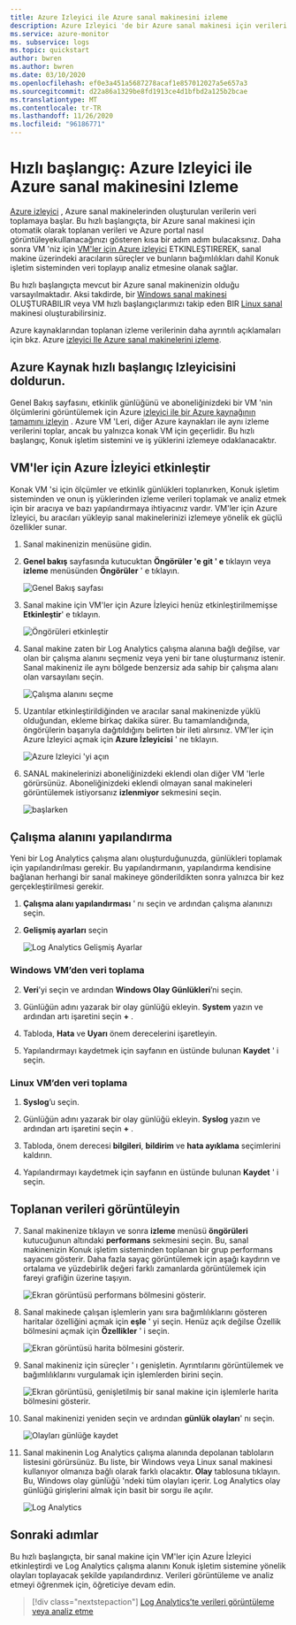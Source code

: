 ```yaml
---
title: Azure Izleyici ile Azure sanal makinesini izleme
description: Azure Izleyici 'de bir Azure sanal makinesi için verileri nasıl toplayacağınızı ve analiz edeceğinizi öğrenin.
ms.service: azure-monitor
ms. subservice: logs
ms.topic: quickstart
author: bwren
ms.author: bwren
ms.date: 03/10/2020
ms.openlocfilehash: ef0e3a451a5687278acaf1e857012027a5e657a3
ms.sourcegitcommit: d22a86a1329be8fd1913ce4d1bfbd2a125b2bcae
ms.translationtype: MT
ms.contentlocale: tr-TR
ms.lasthandoff: 11/26/2020
ms.locfileid: "96186771"
---
```

# <a name="quickstart-monitor-an-azure-virtual-machine-with-azure-monitor"></a>Hızlı başlangıç: Azure Izleyici ile Azure sanal makinesini Izleme
[Azure izleyici](../overview.md) , Azure sanal makinelerinden oluşturulan verilerin veri toplamaya başlar. Bu hızlı başlangıçta, bir Azure sanal makinesi için otomatik olarak toplanan verileri ve Azure portal nasıl görüntüleyekullanacağınızı gösteren kısa bir adım adım bulacaksınız. Daha sonra VM 'niz için [VM'ler için Azure izleyici](../insights/vminsights-overview.md) ETKINLEŞTIREREK, sanal makine üzerindeki aracıların süreçler ve bunların bağımlılıkları dahil Konuk işletim sisteminden veri toplayıp analiz etmesine olanak sağlar.

Bu hızlı başlangıçta mevcut bir Azure sanal makinenizin olduğu varsayılmaktadır. Aksi takdirde, bir [Windows sanal makinesi](../../virtual-machines/windows/quick-create-portal.md) OLUŞTURABILIR veya VM hızlı başlangıçlarımızı takip eden BIR [Linux sanal](../../virtual-machines/linux/quick-create-cli.md) makinesi oluşturabilirsiniz.

Azure kaynaklarından toplanan izleme verilerinin daha ayrıntılı açıklamaları için bkz. Azure [izleyici Ile Azure sanal makinelerini izleme](../insights/monitor-vm-azure.md).


## <a name="complete-the-monitor-an-azure-resource-quickstart"></a>Azure Kaynak hızlı başlangıç Izleyicisini doldurun.
Genel Bakış sayfasını, etkinlik günlüğünü ve aboneliğinizdeki bir VM 'nin ölçümlerini görüntülemek için Azure [izleyici ile bir Azure kaynağının tamamını izleyin](quick-monitor-azure-resource.md) . Azure VM 'Leri, diğer Azure kaynakları ile aynı izleme verilerini toplar, ancak bu yalnızca konak VM için geçerlidir. Bu hızlı başlangıç, Konuk işletim sistemini ve iş yüklerini izlemeye odaklanacaktır.


## <a name="enable-azure-monitor-for-vms"></a>VM'ler için Azure İzleyici etkinleştir
Konak VM 'si için ölçümler ve etkinlik günlükleri toplanırken, Konuk işletim sisteminden ve onun iş yüklerinden izleme verileri toplamak ve analiz etmek için bir aracıya ve bazı yapılandırmaya ihtiyacınız vardır. VM'ler için Azure İzleyici, bu aracıları yükleyip sanal makinelerinizi izlemeye yönelik ek güçlü özellikler sunar.

1. Sanal makinenizin menüsüne gidin.
2. **Genel bakış** sayfasında kutucuktan **Öngörüler 'e git ' e** tıklayın veya **izleme** menüsünden **Öngörüler** ' e tıklayın.

    ![Genel Bakış sayfası](media/quick-monitor-azure-vm/overview-insights.png)

3. Sanal makine için VM'ler için Azure İzleyici henüz etkinleştirilmemişse **Etkinleştir**' e tıklayın. 

    ![Öngörüleri etkinleştir](media/quick-monitor-azure-vm/enable-insights.png)

4. Sanal makine zaten bir Log Analytics çalışma alanına bağlı değilse, var olan bir çalışma alanını seçmeniz veya yeni bir tane oluşturmanız istenir. Sanal makineniz ile aynı bölgede benzersiz ada sahip bir çalışma alanı olan varsayılanı seçin.

    ![Çalışma alanını seçme](media/quick-monitor-azure-vm/select-workspace.png)

5. Uzantılar etkinleştirildiğinden ve aracılar sanal makinenizde yüklü olduğundan, ekleme birkaç dakika sürer. Bu tamamlandığında, öngörülerin başarıyla dağıtıldığını belirten bir ileti alırsınız. VM'ler için Azure İzleyici açmak için **Azure İzleyicisi** ' ne tıklayın.

    ![Azure Izleyici 'yi açın](media/quick-monitor-azure-vm/azure-monitor.png)

6. SANAL makinelerinizi aboneliğinizdeki eklendi olan diğer VM 'lerle görürsünüz. Aboneliğinizdeki eklendi olmayan sanal makineleri görüntülemek istiyorsanız **izlenmiyor** sekmesini seçin.

    ![başlarken](media/quick-monitor-azure-vm/get-started.png)


## <a name="configure-workspace"></a>Çalışma alanını yapılandırma
Yeni bir Log Analytics çalışma alanı oluşturduğunuzda, günlükleri toplamak için yapılandırılması gerekir. Bu yapılandırmanın, yapılandırma kendisine bağlanan herhangi bir sanal makineye gönderildikten sonra yalnızca bir kez gerçekleştirilmesi gerekir.

1. **Çalışma alanı yapılandırması** ' nı seçin ve ardından çalışma alanınızı seçin.

2. **Gelişmiş ayarları** seçin

    ![Log Analytics Gelişmiş Ayarlar](media/quick-collect-azurevm/log-analytics-advanced-settings-azure-portal.png)

### <a name="data-collection-from-windows-vm"></a>Windows VM’den veri toplama


2. **Veri**’yi seçin ve ardından **Windows Olay Günlükleri**’ni seçin.

3. Günlüğün adını yazarak bir olay günlüğü ekleyin.  **System** yazın ve ardından artı işaretini seçin **+** .

4. Tabloda, **Hata** ve **Uyarı** önem derecelerini işaretleyin.

5. Yapılandırmayı kaydetmek için sayfanın en üstünde bulunan **Kaydet** ' i seçin.

### <a name="data-collection-from-linux-vm"></a>Linux VM’den veri toplama

1. **Syslog**’u seçin.  

2. Günlüğün adını yazarak bir olay günlüğü ekleyin.  **Syslog** yazın ve ardından artı işaretini seçin **+** .  

3. Tabloda, önem derecesi **bilgileri**, **bildirim** ve **hata ayıklama** seçimlerini kaldırın. 

4. Yapılandırmayı kaydetmek için sayfanın en üstünde bulunan **Kaydet** ' i seçin.

## <a name="view-data-collected"></a>Toplanan verileri görüntüleyin

7. Sanal makinenize tıklayın ve sonra **izleme** menüsü **öngörüleri** kutucuğunun altındaki **performans** sekmesini seçin. Bu, sanal makinenizin Konuk işletim sisteminden toplanan bir grup performans sayacını gösterir. Daha fazla sayaç görüntülemek için aşağı kaydırın ve ortalama ve yüzdebirlik değeri farklı zamanlarda görüntülemek için fareyi grafiğin üzerine taşıyın.

    ![Ekran görüntüsü performans bölmesini gösterir.](media/quick-monitor-azure-vm/performance.png)

9. Sanal makinede çalışan işlemlerin yanı sıra bağımlılıklarını gösteren haritalar özelliğini açmak için **eşle** ' yi seçin. Henüz açık değilse Özellik bölmesini açmak için **Özellikler** ' i seçin.

    ![Ekran görüntüsü harita bölmesini gösterir.](media/quick-monitor-azure-vm/map.png)

11. Sanal makineniz için süreçler ' ı genişletin. Ayrıntılarını görüntülemek ve bağımlılıklarını vurgulamak için işlemlerden birini seçin.

    ![Ekran görüntüsü, genişletilmiş bir sanal makine için işlemlerle harita bölmesini gösterir.](media/quick-monitor-azure-vm/processes.png)

12. Sanal makinenizi yeniden seçin ve ardından **günlük olayları**' nı seçin. 

    ![Olayları günlüğe kaydet](media/quick-monitor-azure-vm/log-events.png)

13. Sanal makinenin Log Analytics çalışma alanında depolanan tabloların listesini görürsünüz. Bu liste, bir Windows veya Linux sanal makinesi kullanıyor olmanıza bağlı olarak farklı olacaktır. **Olay** tablosuna tıklayın. Bu, Windows olay günlüğü 'ndeki tüm olayları içerir. Log Analytics olay günlüğü girişlerini almak için basit bir sorgu ile açılır.

    ![Log Analytics](media/quick-monitor-azure-vm/log-analytics.png)

## <a name="next-steps"></a>Sonraki adımlar
Bu hızlı başlangıçta, bir sanal makine için VM'ler için Azure İzleyici etkinleştirdi ve Log Analytics çalışma alanını Konuk işletim sistemine yönelik olayları toplayacak şekilde yapılandırdınız. Verileri görüntüleme ve analiz etmeyi öğrenmek için, öğreticiye devam edin.

> [!div class="nextstepaction"]
> [Log Analytics’te verileri görüntüleme veya analiz etme](../log-query/log-analytics-tutorial.md)